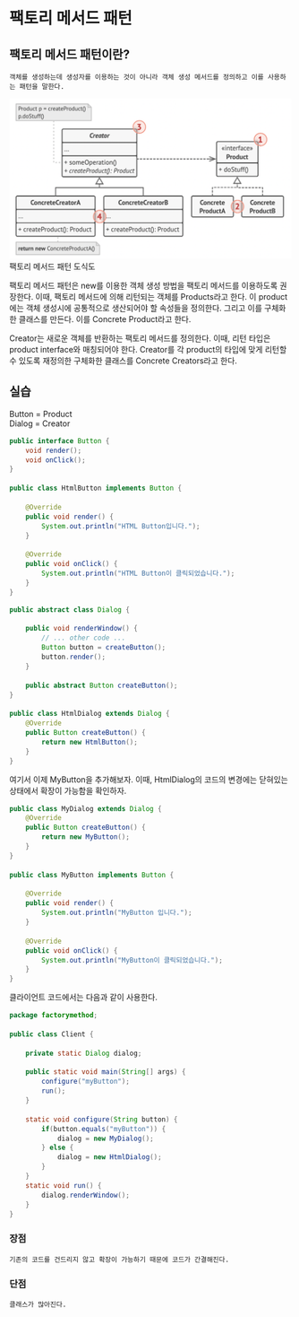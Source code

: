 # 팩토리 메서드 패턴
## 팩토리 메서드 패턴이란? 
    객체를 생성하는데 생성자를 이용하는 것이 아니라 객체 생성 메서드를 정의하고 이를 사용하는 패턴을 말한다.

<p>
<img src="images/factorymethod/팩토리메서드패턴.png" width="600"> <br>
팩토리 메서드 패턴 도식도 
</p>

팩토리 메서드 패턴은 new를 이용한 객체 생성 방법을 팩토리 메서드를 이용하도록 권장한다. 
이때, 팩토리 메서드에 의해 리턴되는 객체를 Products라고 한다. 이 product에는 객체 생성시에 공통적으로 생산되어야 할 속성들을 정의한다. 
그리고 이를 구체화한 클래스를 만든다. 이를 Concrete Product라고 한다. 

Creator는 새로운 객체를 반환하는 팩토리 메서드를 정의한다. 이때, 리턴 타입은 product interface와 매칭되어야 한다. 
Creator를 각 product의 타입에 맞게 리턴할 수 있도록 재정의한 구체화한 클래스를 Concrete Creators라고 한다. 

## 실습
Button = Product <br> 
Dialog = Creator <br>

~~~java
public interface Button {
    void render();
    void onClick();
}

public class HtmlButton implements Button {

    @Override
    public void render() {
        System.out.println("HTML Button입니다.");
    }

    @Override
    public void onClick() {
        System.out.println("HTML Button이 클릭되었습니다.");
    }
}
~~~

~~~java
public abstract class Dialog {

    public void renderWindow() {
        // ... other code ...
        Button button = createButton();
        button.render();
    }

    public abstract Button createButton();
}

public class HtmlDialog extends Dialog {
    @Override
    public Button createButton() {
        return new HtmlButton();
    }
}

~~~

여기서 이제 MyButton을 추가해보자. 이때, HtmlDialog의 코드의 변경에는 닫혀있는 상태에서 확장이 가능함을 확인하자.

~~~java
public class MyDialog extends Dialog {
    @Override
    public Button createButton() {
        return new MyButton();
    }
}

public class MyButton implements Button {

    @Override
    public void render() {
        System.out.println("MyButton 입니다.");
    }

    @Override
    public void onClick() {
        System.out.println("MyButton이 클릭되었습니다.");
    }
}
~~~

클라이언트 코드에서는 다음과 같이 사용한다.
~~~java
package factorymethod;

public class Client {

    private static Dialog dialog;

    public static void main(String[] args) {
        configure("myButton");
        run();
    }

    static void configure(String button) {
        if(button.equals("myButton")) {
            dialog = new MyDialog();
        } else {
            dialog = new HtmlDialog();
        }
    }
    static void run() {
        dialog.renderWindow();
    }
}
~~~

### 장점
    기존의 코드를 건드리지 않고 확장이 가능하기 때문에 코드가 간결해진다.

### 단점
    클래스가 많아진다.

